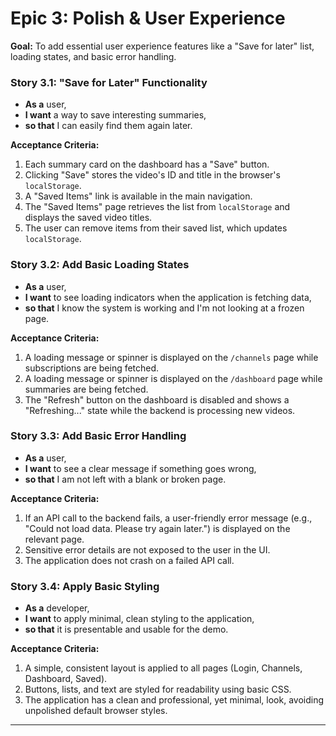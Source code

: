 # **Epic 3: Polish & User Experience**

**Goal:** To add essential user experience features like a "Save for later" list, loading states, and basic error handling.

### **Story 3.1: "Save for Later" Functionality**

*   **As a** user,
*   **I want** a way to save interesting summaries,
*   **so that** I can easily find them again later.

**Acceptance Criteria:**

1.  Each summary card on the dashboard has a "Save" button.
2.  Clicking "Save" stores the video's ID and title in the browser's `localStorage`.
3.  A "Saved Items" link is available in the main navigation.
4.  The "Saved Items" page retrieves the list from `localStorage` and displays the saved video titles.
5.  The user can remove items from their saved list, which updates `localStorage`.

### **Story 3.2: Add Basic Loading States**

*   **As a** user,
*   **I want** to see loading indicators when the application is fetching data,
*   **so that** I know the system is working and I'm not looking at a frozen page.

**Acceptance Criteria:**

1.  A loading message or spinner is displayed on the `/channels` page while subscriptions are being fetched.
2.  A loading message or spinner is displayed on the `/dashboard` page while summaries are being fetched.
3.  The "Refresh" button on the dashboard is disabled and shows a "Refreshing..." state while the backend is processing new videos.

### **Story 3.3: Add Basic Error Handling**

*   **As a** user,
*   **I want** to see a clear message if something goes wrong,
*   **so that** I am not left with a blank or broken page.

**Acceptance Criteria:**

1.  If an API call to the backend fails, a user-friendly error message (e.g., "Could not load data. Please try again later.") is displayed on the relevant page.
2.  Sensitive error details are not exposed to the user in the UI.
3.  The application does not crash on a failed API call.

### **Story 3.4: Apply Basic Styling**

*   **As a** developer,
*   **I want** to apply minimal, clean styling to the application,
*   **so that** it is presentable and usable for the demo.

**Acceptance Criteria:**

1.  A simple, consistent layout is applied to all pages (Login, Channels, Dashboard, Saved).
2.  Buttons, lists, and text are styled for readability using basic CSS.
3.  The application has a clean and professional, yet minimal, look, avoiding unpolished default browser styles.

---
